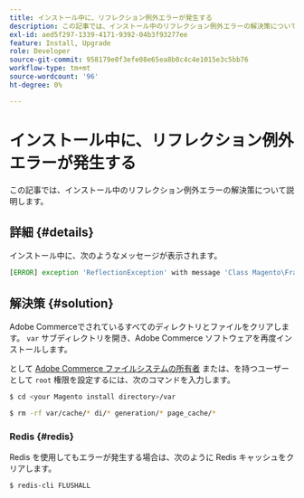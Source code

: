 ```yaml
---
title: インストール中に、リフレクション例外エラーが発生する
description: この記事では、インストール中のリフレクション例外エラーの解決策について説明します。
exl-id: aed5f297-1339-4171-9392-04b3f93277ee
feature: Install, Upgrade
role: Developer
source-git-commit: 958179e0f3efe08e65ea8b0c4c4e1015e3c5bb76
workflow-type: tm+mt
source-wordcount: '96'
ht-degree: 0%

---
```


# インストール中に、リフレクション例外エラーが発生する

この記事では、インストール中のリフレクション例外エラーの解決策について説明します。

## 詳細 {#details}

インストール中に、次のようなメッセージが表示されます。

```php
[ERROR] exception 'ReflectionException' with message 'Class Magento\Framework\StoreManagerInterface does not exist' in /<path>/lib/internal/Magento/Framework/Code/Reader/ClassReader.php
```

## 解決策 {#solution}

Adobe Commerceでされているすべてのディレクトリとファイルをクリアします。 `var` サブディレクトリを開き、Adobe Commerce ソフトウェアを再度インストールします。

として [Adobe Commerce ファイルシステムの所有者](https://devdocs.magento.com/guides/v2.3/install-gde/prereq/file-sys-perms-over.html) または、を持つユーザーとして `root` 権限を設定するには、次のコマンドを入力します。

```bash
$ cd <your Magento install directory>/var
```

```bash
$ rm -rf var/cache/* di/* generation/* page_cache/*
```

### Redis {#redis}

Redis を使用してもエラーが発生する場合は、次のように Redis キャッシュをクリアします。

```bash
$ redis-cli FLUSHALL
```
